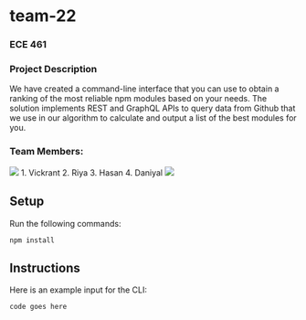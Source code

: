 # team-22
### ECE 461

### Project Description
We have created a command-line interface that you can use to obtain a ranking of the most reliable npm modules based on your needs. The solution implements REST and GraphQL APIs to query data from Github that we use in our algorithm to calculate and output a list of the best modules for you.

### Team Members:

<img src="https://contrib.rocks/image?repo=varshney00/team-22" />
1. Vickrant
2. Riya
3. Hasan
4. Daniyal  
  
<img src="https://github-readme-stats.vercel.app/api/top-langs/?username=vcxrant" />

## Setup
Run the following commands:
```
npm install
```
## Instructions
Here is an example input for the CLI:
```
code goes here
```
